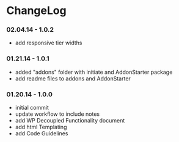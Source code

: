 ChangeLog
====================

### 02.04.14 - 1.0.2
- add responsive tier widths

### 01.21.14 - 1.0.1
- added "addons" folder with initiate and AddonStarter package
- add readme files to addons and AddonStarter

### 01.20.14 - 1.0.0
- initial commit
- update workflow to include notes
- add WP Decoupled Functionality document
- add html Templating
- add Code Guidelines